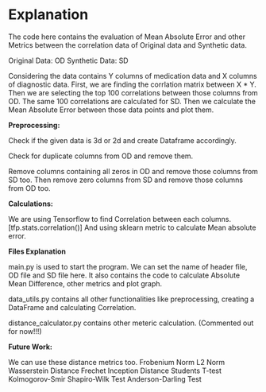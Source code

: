 # Explanation


The code here contains the evaluation of Mean Absolute Error and other Metrics between the correlation data of Original data and Synthetic data.

Original Data: OD
Synthetic Data: SD

Considering the data contains Y columns of medication data and X columns of diagnostic data. First, we are finding the corrlation matrix between X * Y.
Then we are selecting the top 100 correlations between those columns from OD. 
The same 100 correlations are calculated for SD.
Then we calculate the Mean Absolute Error between those data points and plot them.

**Preprocessing:**

Check if the given data is 3d or 2d and create Dataframe accordingly.

Check for duplicate columns from OD and remove them.

Remove columns containing all zeros in OD and remove those columns from SD too.
Then remove zero columns from SD and remove those columns from OD too.

**Calculations:**

We are using Tensorflow to find Correlation between each columns. [tfp.stats.correlation()]
And using sklearn metric to calculate Mean absolute error.

**Files Explanation**

main.py is used to start the program. We can set the name of header file, OD file and SD file here. It also contains the code to calculate Absolute Mean Difference, other metrics and plot graph.

data_utils.py contains all other functionalities like preprocessing, creating a DataFrame and calculating Correlation.

distance_calculator.py contains other meteric calculation. (Commented out for now!!!)

**Future Work:**

We can use these distance metrics too.
Frobenium Norm
L2 Norm
Wasserstein Distance
Frechet Inception Distance
Students T-test
Kolmogorov-Smir
Shapiro-Wilk Test
Anderson-Darling Test



